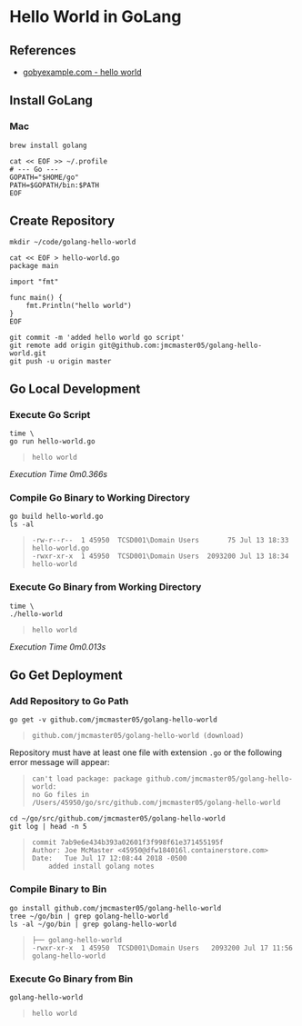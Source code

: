 # Hello World in GoLang

## References

* [gobyexample.com - hello world](https://gobyexample.com/hello-world)

## Install GoLang

### Mac

```
brew install golang
```

```
cat << EOF >> ~/.profile
# --- Go ---
GOPATH="$HOME/go"
PATH=$GOPATH/bin:$PATH
EOF
```

## Create Repository

```
mkdir ~/code/golang-hello-world
```

```
cat << EOF > hello-world.go
package main

import "fmt"

func main() {
    fmt.Println("hello world")
}
EOF
```

```
git commit -m 'added hello world go script'
git remote add origin git@github.com:jmcmaster05/golang-hello-world.git
git push -u origin master
```

## Go Local Development

### Execute Go Script

```
time \
go run hello-world.go
```
>     hello world

_Execution Time 0m0.366s_

### Compile Go Binary to Working Directory

```
go build hello-world.go
ls -al
```

>     -rw-r--r--  1 45950  TCSD001\Domain Users       75 Jul 13 18:33 hello-world.go
>     -rwxr-xr-x  1 45950  TCSD001\Domain Users  2093200 Jul 13 18:34 hello-world

### Execute Go Binary from Working Directory

```
time \
./hello-world
```

>     hello world

_Execution Time 0m0.013s_

## Go Get Deployment

### Add Repository to Go Path

```
go get -v github.com/jmcmaster05/golang-hello-world
```

>     github.com/jmcmaster05/golang-hello-world (download)

Repository must have at least one file with extension `.go` or the following error message will appear:

>     can't load package: package github.com/jmcmaster05/golang-hello-world:
>     no Go files in /Users/45950/go/src/github.com/jmcmaster05/golang-hello-world

```
cd ~/go/src/github.com/jmcmaster05/golang-hello-world
git log | head -n 5
```

>     commit 7ab9e6e434b393a02601f3f998f61e371455195f
>     Author: Joe McMaster <45950@dfw184016l.containerstore.com>
>     Date:   Tue Jul 17 12:08:44 2018 -0500
>         added install golang notes

### Compile Binary to Bin

```
go install github.com/jmcmaster05/golang-hello-world
tree ~/go/bin | grep golang-hello-world
ls -al ~/go/bin | grep golang-hello-world
```

>     ├── golang-hello-world
>     -rwxr-xr-x  1 45950  TCSD001\Domain Users   2093200 Jul 17 11:56 golang-hello-world

### Execute Go Binary from Bin

```
golang-hello-world
```

>     hello world

